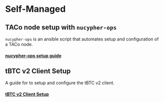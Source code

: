 # Self-Managed

## TACo node setup with `nucypher-ops`&#x20;

`nucypher-ops` is an ansible script that automates setup and configuration of a TACo node.

#### [nucypher-ops setup guide](../pre-node-setup/)

## tBTC v2 Client Setup

A guide for to setup and configure the tBTC v2 client.

#### [tBTC v2 Client Setup](../tbtc-v2-node-setup/)

